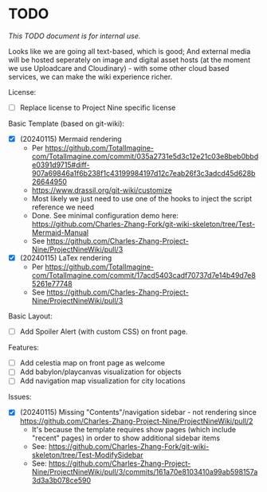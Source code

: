 # TODO

<!-- Should we use projects? Projects is reserved for published Project Nine tasks to the public, which we shall not use now. 
Should we use Issues for todo? Issues should really be used for technical issues - some of the "todos" might be issues.
Should we use Discussion for ideas, advice, feature requests, and issues? Maybe. Again, that's for public use, for internal and collaborator use, we just use this TODO.
-->

*This TODO document is for internal use.*

Looks like we are going all text-based, which is good; And external media will be hosted seperately on image and digital asset hosts (at the moment we use Uploadcare and Cloudinary) - with some other cloud based services, we can make the wiki experience richer.

License:

- [ ] Replace license to Project Nine specific license

Basic Template (based on git-wiki):

- [x] (20240115) Mermaid rendering
    * Per https://github.com/TotalImagine-com/TotalImagine.com/commit/035a2731e5d3c12e21c03e8beb0bbde0391d9715#diff-907a69846a1f6b238f1c43199984197d12c7eab26f3c3adcd45d628b26644950
    * https://www.drassil.org/git-wiki/customize
    * Most likely we just need to use one of the hooks to inject the script reference we need
    * Done. See minimal configuration demo here: https://github.com/Charles-Zhang-Fork/git-wiki-skeleton/tree/Test-Mermaid-Manual
    * See https://github.com/Charles-Zhang-Project-Nine/ProjectNineWiki/pull/3
- [x] (20240115) LaTex rendering
    * Per https://github.com/TotalImagine-com/TotalImagine.com/commit/17acd5403cadf70737d7e14b49d7e85261e77748
    * See https://github.com/Charles-Zhang-Project-Nine/ProjectNineWiki/pull/3

Basic Layout:

- [ ] Add Spoiler Alert (with custom CSS) on front page.

Features:

- [ ] Add celestia map on front page as welcome
- [ ] Add babylon/playcanvas visualization for objects
- [ ] Add navigation map visualization for city locations

Issues:

- [x] (20240115) Missing "Contents"/navigation sidebar - not rendering since https://github.com/Charles-Zhang-Project-Nine/ProjectNineWiki/pull/2
    * It's because the template requires show pages (which include "recent" pages) in order to show additional sidebar items
    * See: https://github.com/Charles-Zhang-Fork/git-wiki-skeleton/tree/Test-ModifySidebar
    * See: https://github.com/Charles-Zhang-Project-Nine/ProjectNineWiki/pull/3/commits/161a70e8103410a99ab598157a3d3a3b078ce590